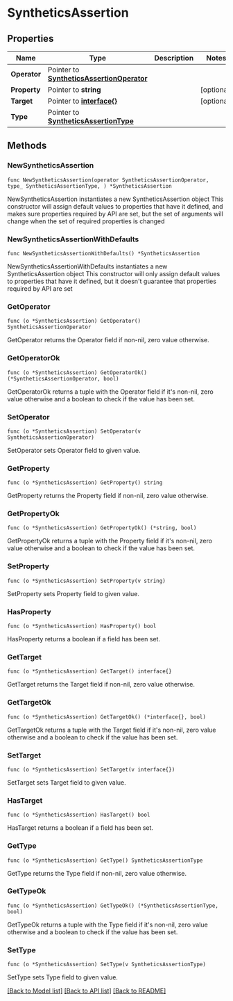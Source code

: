 # SyntheticsAssertion

## Properties

Name | Type | Description | Notes
------------ | ------------- | ------------- | -------------
**Operator** | Pointer to [**SyntheticsAssertionOperator**](SyntheticsAssertionOperator.md) |  | 
**Property** | Pointer to **string** |  | [optional] 
**Target** | Pointer to [**interface{}**](.md) |  | [optional] 
**Type** | Pointer to [**SyntheticsAssertionType**](SyntheticsAssertionType.md) |  | 

## Methods

### NewSyntheticsAssertion

`func NewSyntheticsAssertion(operator SyntheticsAssertionOperator, type_ SyntheticsAssertionType, ) *SyntheticsAssertion`

NewSyntheticsAssertion instantiates a new SyntheticsAssertion object
This constructor will assign default values to properties that have it defined,
and makes sure properties required by API are set, but the set of arguments
will change when the set of required properties is changed

### NewSyntheticsAssertionWithDefaults

`func NewSyntheticsAssertionWithDefaults() *SyntheticsAssertion`

NewSyntheticsAssertionWithDefaults instantiates a new SyntheticsAssertion object
This constructor will only assign default values to properties that have it defined,
but it doesn't guarantee that properties required by API are set

### GetOperator

`func (o *SyntheticsAssertion) GetOperator() SyntheticsAssertionOperator`

GetOperator returns the Operator field if non-nil, zero value otherwise.

### GetOperatorOk

`func (o *SyntheticsAssertion) GetOperatorOk() (*SyntheticsAssertionOperator, bool)`

GetOperatorOk returns a tuple with the Operator field if it's non-nil, zero value otherwise
and a boolean to check if the value has been set.

### SetOperator

`func (o *SyntheticsAssertion) SetOperator(v SyntheticsAssertionOperator)`

SetOperator sets Operator field to given value.


### GetProperty

`func (o *SyntheticsAssertion) GetProperty() string`

GetProperty returns the Property field if non-nil, zero value otherwise.

### GetPropertyOk

`func (o *SyntheticsAssertion) GetPropertyOk() (*string, bool)`

GetPropertyOk returns a tuple with the Property field if it's non-nil, zero value otherwise
and a boolean to check if the value has been set.

### SetProperty

`func (o *SyntheticsAssertion) SetProperty(v string)`

SetProperty sets Property field to given value.

### HasProperty

`func (o *SyntheticsAssertion) HasProperty() bool`

HasProperty returns a boolean if a field has been set.

### GetTarget

`func (o *SyntheticsAssertion) GetTarget() interface{}`

GetTarget returns the Target field if non-nil, zero value otherwise.

### GetTargetOk

`func (o *SyntheticsAssertion) GetTargetOk() (*interface{}, bool)`

GetTargetOk returns a tuple with the Target field if it's non-nil, zero value otherwise
and a boolean to check if the value has been set.

### SetTarget

`func (o *SyntheticsAssertion) SetTarget(v interface{})`

SetTarget sets Target field to given value.

### HasTarget

`func (o *SyntheticsAssertion) HasTarget() bool`

HasTarget returns a boolean if a field has been set.

### GetType

`func (o *SyntheticsAssertion) GetType() SyntheticsAssertionType`

GetType returns the Type field if non-nil, zero value otherwise.

### GetTypeOk

`func (o *SyntheticsAssertion) GetTypeOk() (*SyntheticsAssertionType, bool)`

GetTypeOk returns a tuple with the Type field if it's non-nil, zero value otherwise
and a boolean to check if the value has been set.

### SetType

`func (o *SyntheticsAssertion) SetType(v SyntheticsAssertionType)`

SetType sets Type field to given value.



[[Back to Model list]](../README.md#documentation-for-models) [[Back to API list]](../README.md#documentation-for-api-endpoints) [[Back to README]](../README.md)


